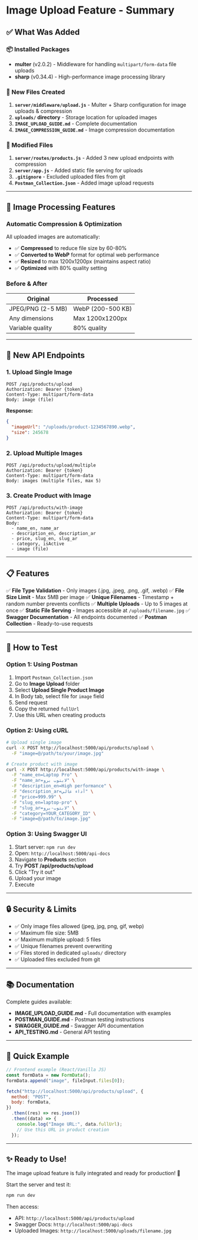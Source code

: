 # Image Upload Feature - Summary

## ✅ What Was Added

### 📦 Installed Packages

- **multer** (v2.0.2) - Middleware for handling `multipart/form-data` file uploads
- **sharp** (v0.34.4) - High-performance image processing library

### 📁 New Files Created

1. **`server/middleware/upload.js`** - Multer + Sharp configuration for image uploads & compression
2. **`uploads/` directory** - Storage location for uploaded images
3. **`IMAGE_UPLOAD_GUIDE.md`** - Complete documentation
4. **`IMAGE_COMPRESSION_GUIDE.md`** - Image compression documentation

### 🔧 Modified Files

1. **`server/routes/products.js`** - Added 3 new upload endpoints with compression
2. **`server/app.js`** - Added static file serving for uploads
3. **`.gitignore`** - Excluded uploaded files from git
4. **`Postman_Collection.json`** - Added image upload requests

---

## 🎨 Image Processing Features

### Automatic Compression & Optimization

All uploaded images are automatically:

- ✅ **Compressed** to reduce file size by 60-80%
- ✅ **Converted to WebP** format for optimal web performance
- ✅ **Resized** to max 1200x1200px (maintains aspect ratio)
- ✅ **Optimized** with 80% quality setting

### Before & After

| Original          | Processed         |
| ----------------- | ----------------- |
| JPEG/PNG (2-5 MB) | WebP (200-500 KB) |
| Any dimensions    | Max 1200x1200px   |
| Variable quality  | 80% quality       |

---

## 🚀 New API Endpoints

### 1. Upload Single Image

```
POST /api/products/upload
Authorization: Bearer {token}
Content-Type: multipart/form-data
Body: image (file)
```

**Response:**

```json
{
  "imageUrl": "/uploads/product-1234567890.webp",
  "size": 245678
}
```

### 2. Upload Multiple Images

```
POST /api/products/upload/multiple
Authorization: Bearer {token}
Content-Type: multipart/form-data
Body: images (multiple files, max 5)
```

### 3. Create Product with Image

```
POST /api/products/with-image
Authorization: Bearer {token}
Content-Type: multipart/form-data
Body:
  - name_en, name_ar
  - description_en, description_ar
  - price, slug_en, slug_ar
  - category, isActive
  - image (file)
```

---

## 📋 Features

✅ **File Type Validation** - Only images (.jpg, .jpeg, .png, .gif, .webp)
✅ **File Size Limit** - Max 5MB per image
✅ **Unique Filenames** - Timestamp + random number prevents conflicts
✅ **Multiple Uploads** - Up to 5 images at once
✅ **Static File Serving** - Images accessible at `/uploads/filename.jpg`
✅ **Swagger Documentation** - All endpoints documented
✅ **Postman Collection** - Ready-to-use requests

---

## 📝 How to Test

### Option 1: Using Postman

1. Import `Postman_Collection.json`
2. Go to **Image Upload** folder
3. Select **Upload Single Product Image**
4. In Body tab, select file for `image` field
5. Send request
6. Copy the returned `fullUrl`
7. Use this URL when creating products

### Option 2: Using cURL

```bash
# Upload single image
curl -X POST http://localhost:5000/api/products/upload \
  -F "image=@/path/to/your/image.jpg"

# Create product with image
curl -X POST http://localhost:5000/api/products/with-image \
  -F "name_en=Laptop Pro" \
  -F "name_ar=لابتوب برو" \
  -F "description_en=High performance" \
  -F "description_ar=أداء عالي" \
  -F "price=999.99" \
  -F "slug_en=laptop-pro" \
  -F "slug_ar=لابتوب-برو" \
  -F "category=YOUR_CATEGORY_ID" \
  -F "image=@/path/to/image.jpg"
```

### Option 3: Using Swagger UI

1. Start server: `npm run dev`
2. Open: `http://localhost:5000/api-docs`
3. Navigate to **Products** section
4. Try **POST /api/products/upload**
5. Click "Try it out"
6. Upload your image
7. Execute

---

## 🔒 Security & Limits

- ✅ Only image files allowed (jpeg, jpg, png, gif, webp)
- ✅ Maximum file size: 5MB
- ✅ Maximum multiple upload: 5 files
- ✅ Unique filenames prevent overwriting
- ✅ Files stored in dedicated `uploads/` directory
- ✅ Uploaded files excluded from git

---

## 📚 Documentation

Complete guides available:

- **IMAGE_UPLOAD_GUIDE.md** - Full documentation with examples
- **POSTMAN_GUIDE.md** - Postman testing instructions
- **SWAGGER_GUIDE.md** - Swagger API documentation
- **API_TESTING.md** - General API testing

---

## 🎯 Quick Example

```javascript
// Frontend example (React/Vanilla JS)
const formData = new FormData();
formData.append("image", fileInput.files[0]);

fetch("http://localhost:5000/api/products/upload", {
  method: "POST",
  body: formData,
})
  .then((res) => res.json())
  .then((data) => {
    console.log("Image URL:", data.fullUrl);
    // Use this URL in product creation
  });
```

---

## ✨ Ready to Use!

The image upload feature is fully integrated and ready for production! 🚀

Start the server and test it:

```bash
npm run dev
```

Then access:

- API: `http://localhost:5000/api/products/upload`
- Swagger Docs: `http://localhost:5000/api-docs`
- Uploaded Images: `http://localhost:5000/uploads/filename.jpg`
